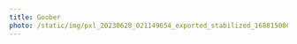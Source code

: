 ```yaml
---
title: Goober
photo: /static/img/pxl_20230628_021149654_exported_stabilized_1688150867792.gif
---
```


